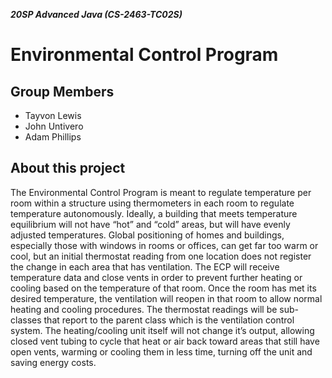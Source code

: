 ___20SP Advanced Java (CS-2463-TC02S)___
# Environmental Control Program

## Group Members
- Tayvon Lewis
- John Untivero
- Adam Phillips

## About this project
The Environmental Control Program is meant to regulate temperature per room within a structure using thermometers in each room to regulate temperature autonomously. Ideally, a building that meets temperature equilibrium will not have “hot” and “cold” areas, but will have evenly adjusted temperatures. Global positioning of homes and buildings, especially those with windows in rooms or offices, can get far too warm or cool, but an initial thermostat reading from one location does not register the change in each area that has ventilation. The ECP will receive temperature data and close vents in order to prevent further heating or cooling based on the temperature of that room. Once the room has met its desired temperature, the ventilation will reopen in that room to allow normal heating and cooling procedures. The thermostat readings will be sub-classes that report to the parent class which is the ventilation control system. The heating/cooling unit itself will not change it’s output, allowing closed vent tubing to cycle that heat or air back toward areas that still have open vents, warming or cooling them in less time, turning off the unit and saving energy costs.

